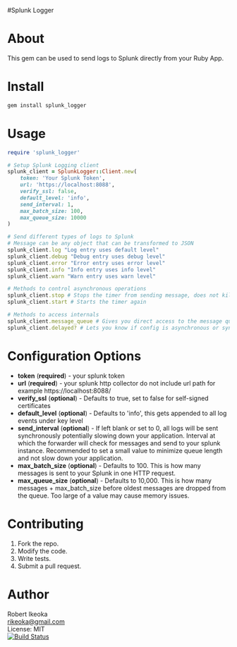 #Splunk Logger

About
=====
This gem can be used to send logs to Splunk directly from your Ruby App.

Install
=======

```Bash
gem install splunk_logger
```

Usage
=====

```Ruby
require 'splunk_logger'

# Setup Splunk Logging client
splunk_client = SplunkLogger::Client.new(
    token: 'Your Splunk Token',
    url: 'https://localhost:8088',
    verify_ssl: false,
    default_level: 'info',
    send_interval: 1,
    max_batch_size: 100,
    max_queue_size: 10000
)

# Send different types of logs to Splunk
# Message can be any object that can be transformed to JSON
splunk_client.log "Log entry uses default level"
splunk_client.debug "Debug entry uses debug level"
splunk_client.error "Error entry uses error level"
splunk_client.info "Info entry uses info level"
splunk_client.warn "Warn entry uses warn level"

# Methods to control asynchronous operations
splunk_client.stop # Stops the timer from sending message, does not kill client instance
splunk_client.start # Starts the timer again

# Methods to access internals
splunk_client.message_queue # Gives you direct access to the message queue
splunk_client.delayed? # Lets you know if config is asynchronous or synchronous

```

Configuration Options
=====================

* **token** (**required**) - your splunk token
* **url** (**required**) - your splunk http collector do not include url path for example https://localhost:8088/
* **verify_ssl** (**optional**) - Defaults to true, set to false for self-signed certificates
* **default_level** (**optional**) - Defaults to 'info', this gets appended to all log events under key level
* **send_interval** (**optional**) - If left blank or set to 0, all logs will be sent synchronously potentially slowing
down your application.  Interval at which the forwarder will check for messages and send to your splunk instance. 
Recommended to set a small value to minimize queue length and not slow down your application.
* **max_batch_size** (**optional**) - Defaults to 100.  This is how many messages is sent to your Splunk in one HTTP 
request.
* **max_queue_size** (**optional**) - Defaults to 10,000.  This is how many messages + max_batch_size before oldest 
messages are dropped from the queue.  Too large of a value may cause memory issues.


Contributing
============

1. Fork the repo.
2. Modify the code.
3. Write tests.
4. Submit a pull request.


Author
======
Robert Ikeoka<br/>
rikeoka@gmail.com<br/>
License: MIT<br/>
[![Build Status](https://travis-ci.org/rikeoka/splunk_logger.png)](https://travis-ci.org/rikeoka/splunk_logger)
